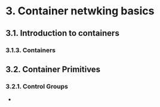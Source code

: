 # 3. Container netwking basics
## 3.1. Introduction to containers
### 3.1.3. Containers

## 3.2. Container Primitives
### 3.2.1. Control Groups
* 